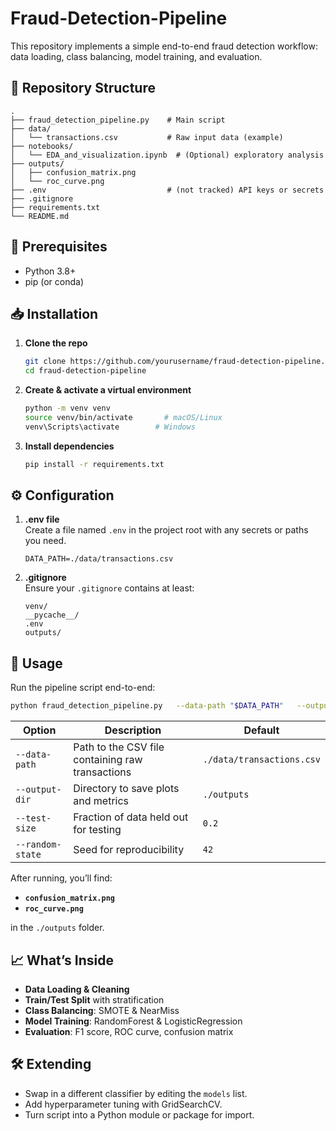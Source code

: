 # Fraud-Detection-Pipeline


This repository implements a simple end-to-end fraud detection workflow: data loading, class balancing, model training, and evaluation.

## 📂 Repository Structure

```
.
├── fraud_detection_pipeline.py    # Main script
├── data/
│   └── transactions.csv           # Raw input data (example)
├── notebooks/
│   └── EDA_and_visualization.ipynb  # (Optional) exploratory analysis
├── outputs/
│   ├── confusion_matrix.png
│   └── roc_curve.png
├── .env                           # (not tracked) API keys or secrets
├── .gitignore
├── requirements.txt
└── README.md
```

## 🔧 Prerequisites

- Python 3.8+  
- pip (or conda)

## 📥 Installation

1. **Clone the repo**  
   ```bash
   git clone https://github.com/yourusername/fraud-detection-pipeline.git
   cd fraud-detection-pipeline
   ```

2. **Create & activate a virtual environment**  
   ```bash
   python -m venv venv
   source venv/bin/activate       # macOS/Linux
   venv\Scripts\activate        # Windows
   ```

3. **Install dependencies**  
   ```bash
   pip install -r requirements.txt
   ```

## ⚙️ Configuration

1. **.env file**  
   Create a file named `.env` in the project root with any secrets or paths you need.  
   ```env
   DATA_PATH=./data/transactions.csv
   ```

2. **.gitignore**  
   Ensure your `.gitignore` contains at least:  
   ```
   venv/
   __pycache__/
   .env
   outputs/
   ```

## 🚀 Usage

Run the pipeline script end-to-end:

```bash
python fraud_detection_pipeline.py   --data-path "$DATA_PATH"   --output-dir ./outputs   --test-size 0.2   --random-state 42
```

| Option           | Description                                                       | Default   |
| ---------------- | ----------------------------------------------------------------- | --------- |
| `--data-path`    | Path to the CSV file containing raw transactions                  | `./data/transactions.csv` |
| `--output-dir`   | Directory to save plots and metrics                               | `./outputs` |
| `--test-size`    | Fraction of data held out for testing                             | `0.2`     |
| `--random-state` | Seed for reproducibility                                          | `42`      |

After running, you’ll find:

- **`confusion_matrix.png`**  
- **`roc_curve.png`**  

in the `./outputs` folder.

## 📈 What’s Inside

- **Data Loading & Cleaning**  
- **Train/Test Split** with stratification  
- **Class Balancing**: SMOTE & NearMiss  
- **Model Training**: RandomForest & LogisticRegression  
- **Evaluation**: F1 score, ROC curve, confusion matrix  

## 🛠️ Extending

- Swap in a different classifier by editing the `models` list.  
- Add hyperparameter tuning with GridSearchCV.  
- Turn script into a Python module or package for import.
